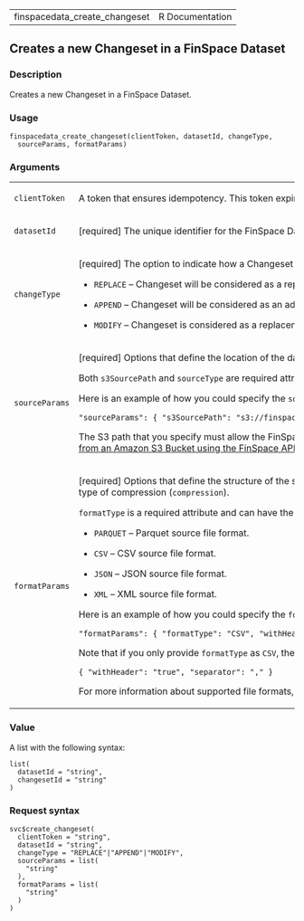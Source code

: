 <table style="width: 100%;">
<tbody>
<tr class="odd">
<td>finspacedata_create_changeset</td>
<td style="text-align: right;">R Documentation</td>
</tr>
</tbody>
</table>

## Creates a new Changeset in a FinSpace Dataset

### Description

Creates a new Changeset in a FinSpace Dataset.

### Usage

    finspacedata_create_changeset(clientToken, datasetId, changeType,
      sourceParams, formatParams)

### Arguments

<table>
<colgroup>
<col style="width: 35%" />
<col style="width: 65%" />
</colgroup>
<tbody>
<tr class="odd">
<td><code
id="finspacedata_create_changeset_:_clientToken">clientToken</code></td>
<td><p>A token that ensures idempotency. This token expires in 10
minutes.</p></td>
</tr>
<tr class="even">
<td><code
id="finspacedata_create_changeset_:_datasetId">datasetId</code></td>
<td><p>[required] The unique identifier for the FinSpace Dataset where
the Changeset will be created.</p></td>
</tr>
<tr class="odd">
<td><code
id="finspacedata_create_changeset_:_changeType">changeType</code></td>
<td><p>[required] The option to indicate how a Changeset will be applied
to a Dataset.</p>
<ul>
<li><p><code>REPLACE</code> – Changeset will be considered as a
replacement to all prior loaded Changesets.</p></li>
<li><p><code>APPEND</code> – Changeset will be considered as an addition
to the end of all prior loaded Changesets.</p></li>
<li><p><code>MODIFY</code> – Changeset is considered as a replacement to
a specific prior ingested Changeset.</p></li>
</ul></td>
</tr>
<tr class="even">
<td><code
id="finspacedata_create_changeset_:_sourceParams">sourceParams</code></td>
<td><p>[required] Options that define the location of the data being
ingested (<code>s3SourcePath</code>) and the source of the changeset
(<code>sourceType</code>).</p>
<p>Both <code>s3SourcePath</code> and <code>sourceType</code> are
required attributes.</p>
<p>Here is an example of how you could specify the
<code>sourceParams</code>:</p>
<p><code
style="white-space: pre;">⁠"sourceParams": { "s3SourcePath": "s3://finspace-landing-us-east-2-bk7gcfvitndqa6ebnvys4d/scratch/wr5hh8pwkpqqkxa4sxrmcw/ingestion/equity.csv", "sourceType": "S3" }⁠</code></p>
<p>The S3 path that you specify must allow the FinSpace role access. To
do that, you first need to configure the IAM policy on S3 bucket. For
more information, see <a
href="https://docs.aws.amazon.com/finspace/latest/data-api/fs-using-the-finspace-api.html#access-s3-buckets">Loading
data from an Amazon S3 Bucket using the FinSpace API</a>
section.</p></td>
</tr>
<tr class="odd">
<td><code
id="finspacedata_create_changeset_:_formatParams">formatParams</code></td>
<td><p>[required] Options that define the structure of the source
file(s) including the format type (<code>formatType</code>), header row
(<code>withHeader</code>), data separation character
(<code>separator</code>) and the type of compression
(<code>compression</code>).</p>
<p><code>formatType</code> is a required attribute and can have the
following values:</p>
<ul>
<li><p><code>PARQUET</code> – Parquet source file format.</p></li>
<li><p><code>CSV</code> – CSV source file format.</p></li>
<li><p><code>JSON</code> – JSON source file format.</p></li>
<li><p><code>XML</code> – XML source file format.</p></li>
</ul>
<p>Here is an example of how you could specify the
<code>formatParams</code>:</p>
<p><code
style="white-space: pre;">⁠"formatParams": { "formatType": "CSV", "withHeader": "true", "separator": ",", "compression":"None" }⁠</code></p>
<p>Note that if you only provide <code>formatType</code> as
<code>CSV</code>, the rest of the attributes will automatically default
to CSV values as following:</p>
<p><code
style="white-space: pre;">⁠{ "withHeader": "true", "separator": "," }⁠</code></p>
<p>For more information about supported file formats, see <a
href="https://docs.aws.amazon.com/finspace/latest/userguide/supported-data-types.html">Supported
Data Types and File Formats</a> in the FinSpace User Guide.</p></td>
</tr>
</tbody>
</table>

### Value

A list with the following syntax:

    list(
      datasetId = "string",
      changesetId = "string"
    )

### Request syntax

    svc$create_changeset(
      clientToken = "string",
      datasetId = "string",
      changeType = "REPLACE"|"APPEND"|"MODIFY",
      sourceParams = list(
        "string"
      ),
      formatParams = list(
        "string"
      )
    )

